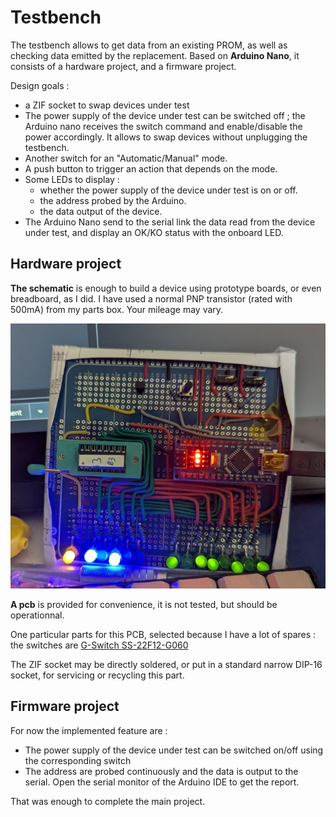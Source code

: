 # Testbench

The testbench allows to get data from an existing PROM, as well as checking data emitted by the replacement. Based on **Arduino Nano**, it consists of a hardware project, and a firmware project.

Design goals :

* a ZIF socket to swap devices under test
* The power supply of the device under test can be switched off ; the Arduino nano receives the switch command and enable/disable the power accordingly. It allows to swap devices without unplugging the testbench.
* Another switch for an "Automatic/Manual" mode.
* A push button to trigger an action that depends on the mode.
* Some LEDs to display :
  * whether the power supply of the device under test is on or off.
  * the address probed by the Arduino.
  * the data output of the device.
* The Arduino Nano send to the serial link the data read from the device under test, and display an OK/KO status with the onboard LED.

## Hardware project

**The schematic** is enough to build a device using prototype boards, or even breadboard, as I did. I have used a normal PNP transistor (rated with 500mA) from my parts box. Your mileage may vary.

![the prototype board in action](./gallery/2025-01-11--proto-board.jpg)

**A pcb** is provided for convenience, it is not tested, but should be operationnal.

One particular parts for this PCB, selected because I have a lot of spares : the switches are [G-Switch SS-22F12-G060](https://www.lcsc.com/product-detail/Slide-Switches_G-Switch-SS-22F12-G060_C2848906.html)

The ZIF socket may be directly soldered, or put in a standard narrow DIP-16 socket, for servicing or recycling this part.

## Firmware project

For now the implemented feature are :

* The power supply of the device under test can be switched on/off using the corresponding switch
* The address are probed continuously and the data is output to the serial. Open the serial monitor of the Arduino IDE to get the report.

That was enough to complete the main project.
